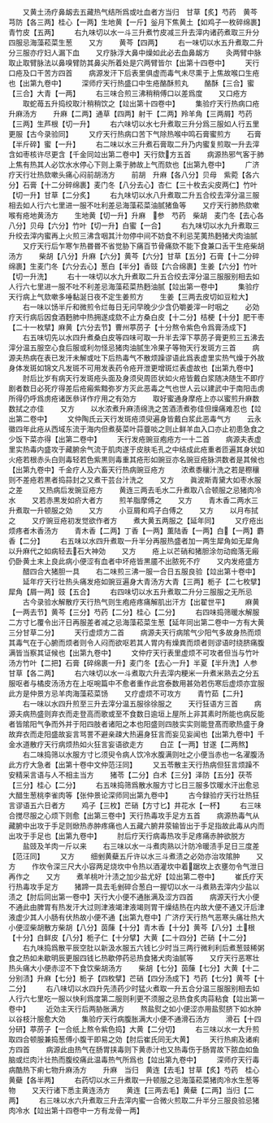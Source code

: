 <!-- { "loadSidebar": true } -->
　　又黄土汤疗鼻衂去五藏热气结所爲或吐血者方当归　甘草【炙】芍药　黄芩　芎防【各三两】桂心【一两】生地黄【一斤】釡月下焦黄土【如鸡子一枚碎绵裹】青竹皮【五两】
　　右九味切以水一斗三升煮竹皮减三升去滓内诸药煮取三升分四服忌海藻菘菜生葱
　　又方
　　黄芩【四两】
　　右一味切以水五升煮取二升分三服亦疗妇人漏下血
　　又疗脉浮大鼻中燥如此必去血鼻衂方
　　灸两臂中脉取止取臂脉法以鼻嗅臂防其鼻尖所着处是穴两臂皆尔【出第十四卷中】
　　天行口疮及口干苦方四首
　　病源发汗下后表里俱虚而毒气未尽熏于上焦故喉口生疮也【出第九卷中】
　　深师疗天行热盛口中生疮酪酥煎丸
　　酪酥【三合】蜜【三合】大青【一两】
　　右三味合煎三沸稍稍傅口以差爲度
　　又口疮方
　　取蛇苺五升捣绞取汁稍稍饮之【竝出第十四卷中】
　　集验疗天行热病口疮升麻汤方
　　升麻【二两】通草【四两】射干【二两】羚羊角【三两屑】芍药【三两】生芦根【切一升】
　　右六味切以水七升煮取三升分爲三服如人行五里更服【古今录验同】
　　又疗天行热病口苦下气除热喉中鸣石膏蜜煎方
　　石膏【半斤碎】蜜【一升】
　　右二味以水三升煮石膏取二升乃内蜜复煎取一升去滓含如枣核许尽更含【千金同竝出第二卷中】天行欬方五首
　　病源热邪气客于肺上焦有热其人必饮水水停心下则上乘于肺故上气而欬也【出第九卷中】
　　广济疗天行壮热欬嗽头痛心闷前胡汤方
　　前胡　升麻【各八分】贝母　紫菀【各六分】石膏【十二分碎绵裹】麦门冬【八分去心】杏仁【三十枚去尖皮两仁】竹叶【切一升】甘草【二分炙】
　　右九味切以水八升煮取二升五合绞去滓分温三服相去如人行六七里进一服不吐利差忌海藻菘菜油腻猪鱼等
　　又疗天行肺热欬嗽喉有疮地黄汤方
　　生地黄【切一升】升麻　参　芍药　柴胡　麦门冬【去心各八分】贝母【六分】竹叶【切一升】白蜜【一合】
　　右九味切以水九升煮取三升绞去滓内蜜再上火煎三沸含咽其汁勿停中间不妨食不利忌芜荑热麪猪犬肉油腻
　　又疗天行后乍寒乍热昬昬不省觉胁下痛百节骨痛欬不能下食兼口舌干生疮柴胡汤方
　　柴胡【八分】升麻【六分】黄芩【六分】甘草【五分】石膏【十二分碎绵裹】生麦门冬【六分去心】葱白【半分】香豉【六合绵裹】生姜【六分】竹叶【切一升洗】
　　右十一味切以水九升煮取二升五合绞去滓分温三服服别相去如人行六七里进一服不吐不利差忌海藻菘菜热麪油腻【竝出第一卷中】
　　集验疗天行病上气欬嗽多唾黏涎日夜不定生姜煎方
　　生姜【三两去皮切如豆粒大】
　　右一味以饧半斤和微煎令烂毎日无问早晚少少含仍嚼姜滓一时咽之
　　必効疗天行病后因食酒麪肺中热拥遂成欬不止方桑白皮【十二分】桔梗【十分】肥干枣【二十一枚擘】麻黄【六分去节】曹州葶苈子【十分熬令紫色令爲膏汤成下】
　　右五味切先以水四升煮桑白皮等四味可取一升半去滓下葶苈子膏更煎三五沸去滓分温五服空心食后服或利勿怪忌猪肉油腻生冷果子等物天行发斑方三首
　　病源夫热病在表已发汗未解或吐下后热毒气不散烦躁谬语此爲表虚里实热气燥于外故身体发斑如锦文凡发斑不可用发表药令疮开泄更增斑烂表虚故也【出第九卷中】
　　肘后比岁有病天行发斑疮头面及身须臾周匝状如火疮皆戴白浆随决随生不即疗剧者数日必死疗得差后疮瘢紫黯弥岁方灭此恶毒之气也世人云以建武中于南阳击虏所得仍呼爲虏疮诸医叅详作疗用之有効方
　　取好蜜通身摩疮上亦以蜜煎升麻数数拭之亦佳
　　又方
　　以水浓煮升麻渍绵洗之苦酒渍煮弥佳但燥痛难忍也【竝出第二卷中】
　　文仲陶氏云天行发斑疮须臾遍身皆戴白浆此恶毒气方
　　云永徽四年此疮从西域东流于海内但煮葵菜叶蒜虀啖之则止鲜羊血入口亦止初患急食之少饭下菜亦得【出第二卷中】
　　天行发疮豌豆疱疮方一十二首
　　病源夫表虚里实热毒内盛攻于藏腑余气流于肌肉遂于皮肤毛孔之中结成此疮重者匝遍其身状如火疮若根赤头白则毒轻若色紫黒则毒重其疮形如豌豆亦名豌豆疮脉洪数者是其候也【出第九卷中】千金疗人及六畜天行热病豌豆疮方
　　浓煮黍穰汁洗之若是穄穰则不差疮若黒者捣蒜封之又煮干芸台汁洗之
　　又方
　　眞波斯青黛大如枣水服之差
　　又热病后发豌豆疮方
　　黄连三两去毛水二升煮取八合顿服之忌猪肉冷水
　　又若赤黒发如疥大者方
　　煎羊脂摩傅之
　　又方
　　青木香二两水三升煮取一升顿服之効
　　又方
　　小豆屑和鸡子白傅之
　　又方
　　以月布拭之
　　又疗豌豆疮初发觉欲作者方
　　煮大黄五两服之【延年同】
　　又疗疮出烦疼者木香汤方
　　青木香【二两】丁香【一两】薫陆香【一两】白【一两】麝香【二分】
　　右五味以水四升煮取一升半分再服热盛者加一两生犀角如无犀角以升麻代之如病轻去石大神効
　　又方
　　疮上以芒硝和猪胆涂勿动痂落无瘢仍卧黄土末上良此病小便涩有血者中坏疮皆黒靥不出脓死不疗
　　又内发疮盛方
　　醋四合大猪胆一具
　　右二味煎三沸一服一合日五服良验【竝出第十卷中】
　　延年疗天行壮热头痛发疮如豌豆遍身大青汤方大青【三两】栀子【二七枚擘】犀角【屑一两】豉【五合】
　　右四味切以水五升煮取二升分三服服之无所忌
　　古今录验水解散疗天行热气则生疱疮疼痛解肌出汗方【出翟世平】
　　麻黄【一两去节】黄芩【三分】芍药【二分】桂心【二分】
　　右四味捣筛暖水解服二方寸匕覆令出汗日再服差者减之忌海藻菘菜生葱【延年同出第二卷中一方有大黄三分甘草二分】
　　天行虚烦方二首
　　病源夫天行病隂气少阳气多故身热而烦其毒气在于心腑而烦者则令人闷而欲呕若其人胃内有燥粪而烦者则谬语时绕脐痛腹满皆当察其证候也【出第九卷中】
　　文仲疗天行表里虚烦不可攻者但当与竹叶汤方竹叶【二把】石膏【碎绵裹一升】麦门冬【去心一升】半夏【半升洗】人参　甘草【各二两】
　　右六味切以水一斗煮取六升去滓内粳米一升煮米熟去之分五服呕者与橘皮汤汤方在上呕啘篇中不愈者重作此宫泰数用甚効若伤寒后虚烦亦宜服此方是仲景方忌羊肉海藻菘菜饧
　　又疗虚烦不可攻方
　　青竹茹【二升】
　　右一味以水四升煎至三升去滓分温五服徐徐服之
　　天行狂语方三首
　　病源夫病热盛则弃衣而走登高而歌或至不食数日逾垣上屋所上非其素时所能也病反能者皆隂阳气争而外并于阳四肢者诸阳之本也阳盛则四肢实实则能登髙而歌热盛于身故弃衣而走阳盛故妄言骂詈不避亲疎大热遍身狂言而妄见妄闻也【出第九卷中】千金水道散疗天行病烦热如火狂言妄语欲走方
　　白芷【一两】甘遂【二两熬】
　　右二味捣筛以水服方寸匕须臾令病人饮冷水腹满则吐之小便当赤也一名濯腹汤此方疗大急者【出第十卷中文仲范汪同】
　　又五苓散主天行热病但狂言烦躁不安精采言语与人不相主当方
　　猪苓【二分】白术【三分】泽防【五分】茯苓【三分】桂心【二分】
　　右五味捣筛爲散水服方寸匕日三服多饮暖水汗出愈忌大醋生葱桃李雀肉等【张仲景论深师同出第九卷中】
　　古今録验疗天行壮热狂言谬语五六日者方
　　鸡子【三枚】芒硝【方寸匕】井花水【一杯】
　　右三味合搅尽服之心烦下则愈【出第三卷中】天行热毒攻手足方五首
　　病源热毒气从藏腑中出攻于手足则焮热赤肿疼痛也人五藏六腑井荥输皆出于手足指故此毒从内而出攻于手足也【出第九卷中】
　　肘后疗天行病毒热攻手足疼痛赤肿欲脱方
　　盐豉及羊肉一斤以来
　　右三味以水一斗煮肉熟以汁防冷暖渍手足日三度差【范汪同】
　　又方
　　细剉黄蘗五斤许以水三斗煮渍之必効亦治攻隂肿
　　又方
　　作坎令深三尺大小容两足烧坎中令热以酒灌坎中着踞坎上衣壅勿令气泄日再作之
　　又方
　　煮羊桃叶汁渍之加少盐尤好【竝出第二卷中】
　　崔氏疗天行热毒攻手足方
　　猪蹄一具去毛剉碎合葱白一握切以水一斗煮熟去滓内少盐以渍之【肘后同出第一卷中】天行大小便不通胀满及涩方四首
　　病源天行大小便不通此由脾胃有热发汗大过则津液竭津液竭则胃干燥结热在内故大便不通又汗后津液虚少其人小肠有伏热故小便不通【出第九卷中】广济疗天行热气恶寒头痛壮热大小便涩柴胡散方柴胡【八分】茵蔯【十分】青木香【十分】黄芩【八分】土根【十分】白鲜皮【八分】栀子仁【十分擘】大黄【二十四分】芒硝【十二分】
　　右九味捣爲散平辰空肚以新汲水服五六钱匕少时当三两行微利利后煮葱豉稀粥食之热如未歇明辰更服四钱匕热歇停药忌热食猪犬肉油腻等
　　又疗天行恶寒壮热头痛大小便赤涩不下食饮柴胡汤方
　　柴胡【七分】茵蔯【七分】大黄【十二分别渍】升麻【七分】栀子【四枚擘】芒硝【四分汤成下】芍药【七分】黄芩【十二分】
　　右八味切以水四升先渍药少时猛火煮取一升五合分温三服服别相去如人行六七里吃一服以快利爲度第二服则利更不须服之忌热食炙肉蒜粘食【竝出第一卷中】
　　近効主天行后两胁胀满方
　　熬盐熨之如小便涩亦用盐熨脐下如水肿以谷枝汁服愈大効
　　集验疗天行病腹胀满大小便不通滑石汤方
　　滑石【十四分研】葶苈子【一合纸上熬令紫色捣】大黄【二分切】
　　右三味以水一大升煎取四合顿服兼捣葱傅小腹干即易之効【肘后崔氏同无大黄】
　　天行热痢及诸痢方四首
　　病源此由热气在肠胃挟毒则下黄赤汁也又热毒伤于肠胃故下脓血如鱼脑或烂肉汁壮热而腹绞痛此温毒热气所爲也【竝出第九卷中】
　　深师疗天行毒病酷热下痢七物升麻汤方
　　升麻　当归　黄连【去毛】甘草【炙】芍药　桂心黄蘗【各半两】
　　右药切以水三升煮取一升顿服之忌海藻菘菜猪肉冷水生葱等物
　　又天行诸下悉主黄连汤方
　　黄连【三两去毛】黄蘗【二两】当归【二两】
　　右三味以水六升煮取三升去滓内蜜一合微火煎取二升半分三服良验忌猪肉冷水【竝出第十四卷中一方有龙骨一两】
